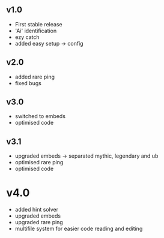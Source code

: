 ## v1.0
- First stable release
- 'Ai' identification
- ezy catch
- added easy setup -> config

## v2.0
- added rare ping
- fixed bugs

## v3.0
- switched to embeds
- optimised code

## v3.1
- upgraded embeds -> separated mythic, legendary and ub 
- optimised rare ping
- optimised code

# v4.0
- added hint solver
- upgraded embeds
- upgraded rare ping
- multifile system for easier code reading and editing
